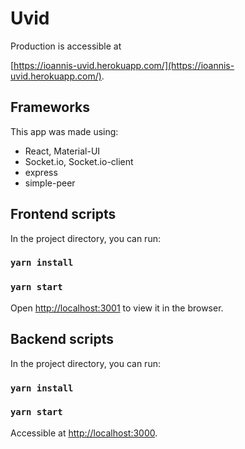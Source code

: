 # Uvid

Production is accessible at

[https://ioannis-uvid.herokuapp.com/](https://ioannis-uvid.herokuapp.com/).

## Frameworks

This app was made using:

* React, Material-UI
* Socket.io, Socket.io-client
* express
* simple-peer

## Frontend scripts

In the project directory, you can run:

### `yarn install`


### `yarn start`

Open [http://localhost:3001](http://localhost:3001) to view it in the browser.


## Backend scripts

In the project directory, you can run:

### `yarn install`

### `yarn start`

Accessible at [http://localhost:3000](http://localhost:3000).

